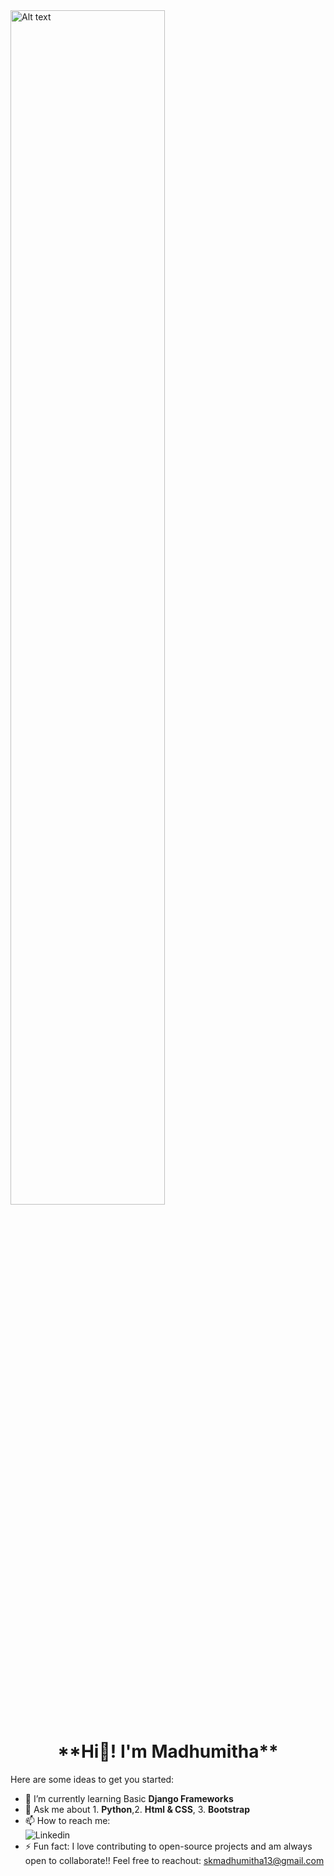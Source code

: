 <img align="center" width="70%" title="a title" alt="Alt text" src="https://i.pinimg.com/originals/20/36/4f/20364f89675f128c63fb4e86c85e372b.gif">
<h1 align="center">**Hi👋! I'm Madhumitha**</h1>
Here are some ideas to get you started:

- 🌱 I’m currently learning Basic **Django Frameworks**
- 💬 Ask me about 1. **Python**,2. **Html & CSS**, 3. **Bootstrap**
- 📫 How to reach me: <br>![Linkedin](https://www.linkedin.com/in/madhu-mitha-4958a1311/)
- ⚡ Fun fact: I love contributing to open-source projects and am always open to collaborate!! Feel free to reachout: skmadhumitha13@gmail.com






